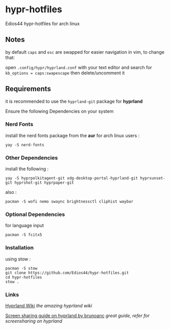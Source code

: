 # hypr-hotfiles

Edios44 hypr-hotfiles for arch linux

## Notes

by default `caps` and `esc` are swapped for easier navigation in vim, to change that:

open `.config/hypr/hyprland.conf` with your text editor and search for `kb_options = caps:swapescape` then delete/uncomment it

## Requirements

it is recommended to use the `hyprland-git` package for **hyprland**

Ensure the following  Dependencies on your system

### Nerd Fonts
install the nerd fonts package from the **aur** for arch linux users :

```
yay -S nerd-fonts
```
### Other Dependencies

install the following :

```
yay -S hyprpolkitagent-git xdg-desktop-portal-hyprland-git hyprsunset-git hyprshot-git hyprpaper-git
```

also :
```
pacman -S wofi nemo swaync brightnessctl cliphist waybar
```

### Optional Dependencies

for language input

```
pacman -S fcitx5
```

### Installation

using stow :

```
pacman -S stow
git clone https://github.com/Edios44/hypr-hotfiles.git
cd hypr-hotfiles
stow .
```

### Links

[Hyprland Wiki](https://wiki.hyprland.org/) *the amazing hyprland wiki*

[Screen sharing guide on hyprland by brunoanc](https://gist.github.com/brunoanc/2dea6ddf6974ba4e5d26c3139ffb7580) *great guide, refer for screensharing on hyprland*
